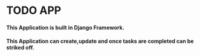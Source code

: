 # TODO APP
#### This Application is built in Django Framework.
#### This Application can create,update and once tasks are completed can be striked off.



